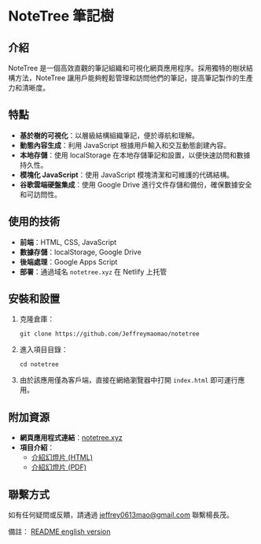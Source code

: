 
# NoteTree 筆記樹

## 介紹
NoteTree 是一個高效直觀的筆記組織和可視化網頁應用程序。採用獨特的樹狀結構方法，NoteTree 讓用戶能夠輕鬆管理和訪問他們的筆記，提高筆記製作的生產力和清晰度。

## 特點
- **基於樹的可視化**：以層級結構組織筆記，便於導航和理解。
- **動態內容生成**：利用 JavaScript 根據用戶輸入和交互動態創建內容。
- **本地存儲**：使用 localStorage 在本地存儲筆記和設置，以便快速訪問和數據持久性。
- **模塊化 JavaScript**：使用 JavaScript 模塊清潔和可維護的代碼結構。
- **谷歌雲端硬盤集成**：使用 Google Drive 進行文件存儲和備份，確保數據安全和可訪問性。

## 使用的技術
- **前端**：HTML, CSS, JavaScript
- **數據存儲**：localStorage, Google Drive
- **後端處理**：Google Apps Script
- **部署**：通過域名 `notetree.xyz` 在 Netlify 上托管

## 安裝和設置
1. 克隆倉庫：
   ```shell
   git clone https://github.com/Jeffreymaomao/notetree
   ```
2. 進入項目目錄：
   ```shell
   cd notetree
   ```
3. 由於該應用僅為客戶端，直接在網絡瀏覽器中打開 `index.html` 即可運行應用。

## 附加資源

- **網頁應用程式連結**：[notetree.xyz](https://notetree.xyz)
- **項目介紹**：
    - [介紹幻燈片 (HTML)](https://notetree.xyz/presentation/index.html)
    - [介紹幻燈片 (PDF)](https://notetree.xyz/presentation/presentation.pdf)

## 聯繫方式
如有任何疑問或反饋，請通過 jeffrey0613mao@gmail.com 聯繫楊長茂。



備註： [README english version](README.md)

